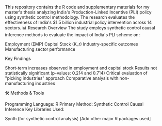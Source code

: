 This repository contains the R code and supplementary materials for my master's thesis analyzing India's Production-Linked Incentive (PLI) policy using synthetic control methodology. The research evaluates the effectiveness of India's $1.5 billion industrial policy intervention across 14 sectors.
📊 Research Overview
The study employs synthetic control causal inference methods to evaluate the impact of India's PLI scheme on:

Employment (EMP)
Capital Stock (K_r)
Industry-specific outcomes
Manufacturing sector performance

Key Findings

Short-term increases observed in employment and capital stock
Results not statistically significant (p-values: 0.214 and 0.714)
Critical evaluation of "picking industries" approach
Comparative analysis with non-manufacturing industries

🛠️ Methods & Tools

Programming Language: R
Primary Method: Synthetic Control Causal Inference
Key Libraries Used:

Synth (for synthetic control analysis)
[Add other major R packages used]
